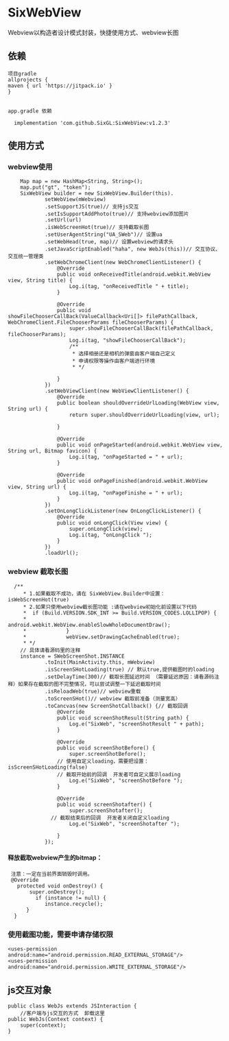 # SixWebView
Webview以构造者设计模式封装，快捷使用方式、webview长图

     
## 依赖
    项目gradle
    allprojects {
    maven { url 'https://jitpack.io' }
    }
    

    app.gradle 依赖
    
      implementation 'com.github.SixGL:SixWebView:v1.2.3'
## 使用方式
    
### webview使用
        Map map = new HashMap<String, String>();
        map.put("gt", "token");
        SixWebView builder = new SixWebView.Builder(this).
                setWebView(mWebview)
                .setSupportJS(true)// 支持js交互
                .setIsSupportAddPhoto(true)// 支持webview添加图片
                .setUrl(url)
                .isWebScreenHot(true)// 支持截取长图
                .setUserAgentString("UA_SWeb")// 设置ua
                .setWebHead(true, map)// 设置webview的请求头
                .setJavaScriptEnabled("haha", new WebJs(this))// 交互协议、交互统一管理类
                .setWebChromeClient(new WebChromeClientListener() {
                    @Override
                    public void onReceivedTitle(android.webkit.WebView view, String title) {
                        Log.i(tag, "onReceivedTitle " + title);
                    }

                    @Override
                    public void showFileChooserCallBack(ValueCallback<Uri[]> filePathCallback, WebChromeClient.FileChooserParams fileChooserParams) {
                        super.showFileChooserCallBack(filePathCallback, fileChooserParams);
                        Log.i(tag, "showFileChooserCallBack");
                        /**
                         * 选择相册还是相机的弹窗由客户端自己定义
                         * 申请权限等操作由客户端进行环境
                         * */

                    }
                })
                .setWebViewClient(new WebViewClientListener() {
                    @Override
                    public boolean shouldOverrideUrlLoading(WebView view, String url) {
                        return super.shouldOverrideUrlLoading(view, url);

                    }

                    @Override
                    public void onPageStarted(android.webkit.WebView view, String url, Bitmap favicon) {
                        Log.i(tag, "onPageStarted = " + url);
                    }

                    @Override
                    public void onPageFinished(android.webkit.WebView view, String url) {
                        Log.i(tag, "onPageFinishe = " + url);
                    }
                })
                .setOnLongClickListener(new OnLongClickListener() {
                    @Override
                    public void onLongClick(View view) {
                        super.onLongClick(view);
                        Log.i(tag, "onLongClick ");
                    }
                })
                .loadUrl();

### webview 截取长图

      /**
         * 1.如果截取不成功，请在 SixWebView.Builder中设置： isWebScreenHot(true)
         * 2.如果只使用webview截长图功能 :请在webview初始化前设置以下代码
         *  if (Build.VERSION.SDK_INT >= Build.VERSION_CODES.LOLLIPOP) {
         *                 android.webkit.WebView.enableSlowWholeDocumentDraw();
         *             }
         *             webView.setDrawingCacheEnabled(true);
         * */
        // 具体请看源码里的注释
        instance = SWebScreenShot.INSTANCE
                .toInit(MainActivity.this, mWebview)
                .isScreenSHotLoading(true) // 默认true,提供截图时的loading
                .setDelayTime(300)// 截取长图延迟时间 （需要延迟原因：请看源码注释）如果存在截取的图不完整情况，可以尝试调整一下延迟截取时间
                .isReloadWeb(true)// webview重载
                .toScreenSHot()// webview 截取前准备（测量宽高）
                .toCancvas(new ScreenShotCallback() {// 截取回调
                    @Override
                    public void screenShotResult(String path) {
                        Log.e("SixWeb", "screenShotResult " + path);
                    }

                    @Override
                    public void screenShotBefore() {
                        super.screenShotBefore();
                    // 使用自定义loading，需要把设置：isScreenSHotLoading(false)
                    // 截取开始前的回调  开发者可自定义展示loading
                        Log.e("SixWeb", "screenShotBefore ");
                    }

                    @Override
                    public void screenShotafter() {
                        super.screenShotafter();
                  // 截取结束后的回调  开发者关闭自定义loading
                        Log.e("SixWeb", "screenShotafter ");

                    }
                });

 #### 释放截取webview产生的bitmap：

     注意：一定在当前界面销毁时调用。
     @Override
       protected void onDestroy() {
           super.onDestroy();
             if (instance != null) {
                instance.recycle();
          }
      }

### 使用截图功能，需要申请存储权限

    <uses-permission android:name="android.permission.READ_EXTERNAL_STORAGE"/>
    <uses-permission android:name="android.permission.WRITE_EXTERNAL_STORAGE"/>

## js交互对象
    public class WebJs extends JSInteraction {
		//客户端与js交互的方式  卸载这里
    public WebJs(Context context) {
        super(context);
    }
